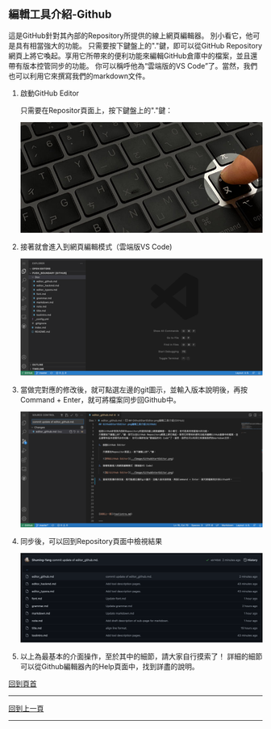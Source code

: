 ## 編輯工具介紹-Github

這是GitHub針對其內部的Repository所提供的線上網頁編輯器。 別小看它，他可是具有相當強大的功能。
只需要按下鍵盤上的"."鍵，即可以從GitHub Repository網頁上將它喚起。享用它所帶來的便利功能來編輯GitHub倉庫中的檔案，並且還帶有版本控管同步的功能。 你可以稱呼他為“雲端版的VS Code”了。當然，我們也可以利用它來撰寫我們的markdown文件。

1. 啟動GitHub Editor

   只需要在Repositor頁面上，按下鍵盤上的"."鍵：

   ![呼叫GitHub Editor](../Image/GithubStartEditor.png)

2. 接著就會進入到網頁編輯模式（雲端版VS Code)

   ![進入Github Editor](../Image/GithubEnterEditor.png)

3. 當做完對應的修改後，就可點選左邊的git圖示，並輸入版本說明後，再按Command + Enter，就可將檔案同步回Github中。

   ![Commit to Github](../Image/GithubCommit.png)

4. 同步後，可以回到Repository頁面中檢視結果

   ![Github Committed Result](../Image/GithubResult.png)![]()

5. 以上為最基本的介面操作，至於其中的細節，請大家自行摸索了！ 詳細的細節可以從Github編輯器內的Help頁面中，找到詳盡的說明。



[回到頁首](#編輯工具介紹-Github)

---



[回到上一頁](toolintro.md)

---

